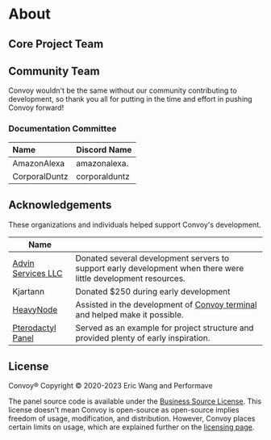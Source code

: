 <script setup>
import { VPTeamMembers } from 'vitepress/theme'

const members = [
  {
    avatar: '/assets/images/eric-wang.png',
    name: 'Eric Wang',
    title: 'Creator',
    links: [
      { icon: 'github', link: 'https://github.com/ericwang401' }
    ]
  },
  {
    avatar: '/assets/images/anush-k.png',
    name: 'Anush K',
    title: 'Former Developer',
    links: [
      { icon: 'github', link: 'https://github.com/AnushK-Fro' }
    ]
  },
]
</script>

# About

## Core Project Team

<VPTeamMembers size="small" :members="members" />

## Community Team

Convoy wouldn't be the same without our community contributing to development, so thank you all for putting in the time
and effort in pushing Convoy forward!

### Documentation Committee

| Name          | Discord Name     |
|:--------------|------------------|
| AmazonAlexa   | amazonalexa.     |
| CorporalDuntz | corporalduntz    |

## Acknowledgements

These organizations and individuals helped support Convoy's development.

| Name                                           |                                                                                                                      |
|------------------------------------------------|----------------------------------------------------------------------------------------------------------------------|
| [Advin Services LLC](https://advinservers.com) | Donated several development servers to support early development when there were little development resources.       |
| Kjartann                                       | Donated $250 during early development                                                                                |
| [HeavyNode](https://heavynode.com)             | Assisted in the development of [Convoy terminal](https://github.com/convoypanel/coterm) and helped make it possible. |
| [Pterodactyl Panel](https://pterodactyl.io)    | Served as an example for project structure and provided plenty of early inspiration.                                 |

## License

Convoy&reg; Copyright &copy; 2020-2023 Eric Wang and Performave

The panel source code is available under the [Business Source License](https://mariadb.com/bsl-faq-mariadb/). This
license doesn't mean Convoy is open-source as open-source implies freedom of usage, modification, and distribution.
However, Convoy places certain limits on usage, which are explained further on
the [licensing page](/docs/project/licensing).


